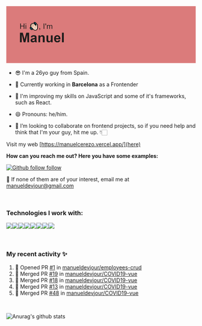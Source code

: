 <img src="https://github.com/manueldevjour/manueldevjour/blob/master/header.png?raw=true">


- 😎 I'm a 26yo guy from Spain.

- 🔭 Currently working in **Barcelona** as a Frontender

- 🌱 I'm improving my skills on JavaScript and some of it's frameworks, such as React.

- 😄 Pronouns: he/him.

- 👯 I’m looking to collaborate on frontend projects, so if you need help and think that I'm your guy, hit me up. 👇🏻

Visit my web [https://manuelcerezo.vercel.app/](here)

**How can you reach me out? Here you have some examples:**

[![Github follow follow](https://img.shields.io/github/followers/manueldevjour?label=Follow&style=social)](https://www.github.com/manueldevjour)

:email: If none of them are of your interest, email me at manueldevjour@gmail.com

<br>


### **Technologies I work with:**

<img src="https://img.shields.io/badge/git%20-%23F05033.svg?&style=for-the-badge&logo=git&logoColor=white"/><img src="https://img.shields.io/badge/html5%20-%23E34F26.svg?&style=for-the-badge&logo=html5&logoColor=white"/><img src="https://img.shields.io/badge/css3%20-%231572B6.svg?&style=for-the-badge&logo=css3&logoColor=white"/><img src="https://img.shields.io/badge/javascript%20-%23323330.svg?&style=for-the-badge&logo=javascript&logoColor=%23F7DF1E"/><img src="https://img.shields.io/badge/typescript%20-%23007ACC.svg?&style=for-the-badge&logo=typescript&logoColor=white"/><img src="https://img.shields.io/badge/react%20-%2320232a.svg?&style=for-the-badge&logo=react&logoColor=%2361DAFB"/><img src="https://img.shields.io/badge/node.js%20-%2343853D.svg?&style=for-the-badge&logo=node.js&logoColor=white"/><img src="https://img.shields.io/badge/nestjs%20-%23E0234E.svg?&style=for-the-badge&logo=nestjs&logoColor=white" />


<br>

### My recent activity ✨

<!--START_SECTION:activity-->
1. 💪 Opened PR [#1](https://github.com/manueldevjour/employees-crud/pull/1) in [manueldevjour/employees-crud](https://github.com/manueldevjour/employees-crud)
2. 🎉 Merged PR [#19](https://github.com/manueldevjour/COVID19-vue/pull/19) in [manueldevjour/COVID19-vue](https://github.com/manueldevjour/COVID19-vue)
3. 🎉 Merged PR [#18](https://github.com/manueldevjour/COVID19-vue/pull/18) in [manueldevjour/COVID19-vue](https://github.com/manueldevjour/COVID19-vue)
4. 🎉 Merged PR [#13](https://github.com/manueldevjour/COVID19-vue/pull/13) in [manueldevjour/COVID19-vue](https://github.com/manueldevjour/COVID19-vue)
5. 🎉 Merged PR [#48](https://github.com/manueldevjour/COVID19-vue/pull/48) in [manueldevjour/COVID19-vue](https://github.com/manueldevjour/COVID19-vue)
<!--END_SECTION:activity-->


<br>

![Anurag's github stats](https://github-readme-stats.vercel.app/api?username=manueldevjour&show_icons=true&theme=dracula)
